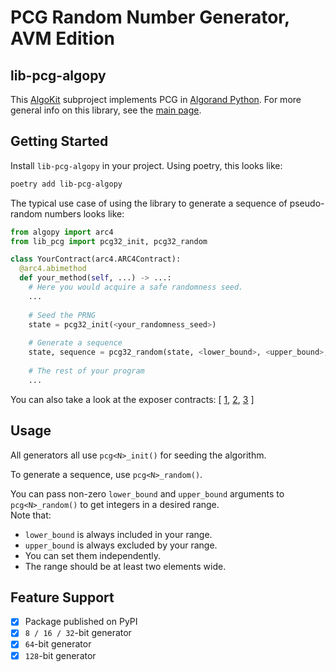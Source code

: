 # PCG Random Number Generator, AVM Edition

## lib-pcg-algopy
This [AlgoKit](http://algokit.io) subproject implements PCG in [Algorand Python](https://github.com/algorandfoundation/puya).
For more general info on this library, see the [main page](../..).

## Getting Started
Install `lib-pcg-algopy` in your project.
Using poetry, this looks like:
```bash
poetry add lib-pcg-algopy
```

The typical use case of using the library to generate a sequence of pseudo-random numbers looks like:
```python
from algopy import arc4
from lib_pcg import pcg32_init, pcg32_random

class YourContract(arc4.ARC4Contract):
  @arc4.abimethod
  def your_method(self, ...) -> ...:
    # Here you would acquire a safe randomness seed.
    ...
    
    # Seed the PRNG
    state = pcg32_init(<your_randomness_seed>)
  
    # Generate a sequence
    state, sequence = pcg32_random(state, <lower_bound>, <upper_bound>, <sequence_length>)
  
    # The rest of your program
    ...
```
You can also take a look at the exposer contracts:
[
  [1](./smart_contracts/lib_pcg32_exposer/contract.py),
  [2](./smart_contracts/lib_pcg64_exposer/contract.py),
  [3](./smart_contracts/lib_pcg128_exposer/contract.py)
]

## Usage
All generators all use `pcg<N>_init()` for seeding the algorithm.

To generate a sequence, use `pcg<N>_random()`.

You can pass non-zero `lower_bound` and `upper_bound` arguments to `pcg<N>_random()` to get integers in a desired range.  
Note that:
- `lower_bound` is always included in your range.
- `upper_bound` is always excluded by your range.
- You can set them independently.
- The range should be at least two elements wide.

## Feature Support
- [x] Package published on PyPI
- [x] `8 / 16 / 32`-bit generator
- [x] `64`-bit generator
- [x] `128`-bit generator
